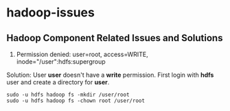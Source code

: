 # hadoop-issues
## Hadoop Component Related Issues and Solutions

1. Permission denied: user=root, access=WRITE, inode="/user":hdfs:supergroup

Solution: User **user** doesn't have a **write** permission. First login with **hdfs** user and create a directory for **user**.
```
sudo -u hdfs hadoop fs -mkdir /user/root
sudo -u hdfs hadoop fs -chown root /user/root
```
